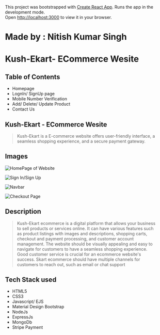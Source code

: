 This project was bootstrapped with [Create React App](https://github.com/facebook/create-react-app).
Runs the app in the development mode.\
Open [http://localhost:3000](http://localhost:3000) to view it in your browser.

# Made by : Nitish Kumar Singh

<h1>Kush-Ekart- ECommerce Wesite</h1>

<h2>Table of Contents</h2>

* Homepage
* LognIn/ SignUp page
* Mobile Number Verification
* Add/ Delete/ Update Product
* Contact Us 

<h2>Kush-Ekart - ECommerce Wesite</h2>

> Kush-Ekart is a E-commerce website offers user-friendly interface, a seamless shopping experience, and a secure payment gateway.

<h2>Images</h2>

![HomePage of Website](https://res.cloudinary.com/ddm7rplpt/image/upload/v1681815423/1_hujy5h.jpg)

![Sign In/Sign Up](https://res.cloudinary.com/ddm7rplpt/image/upload/v1679731897/images/Untitled_dhdeue.jpg)

![Navbar](https://res.cloudinary.com/ddm7rplpt/image/upload/v1681815636/3_fkjzhp.jpg)

![Checkout Page](https://res.cloudinary.com/ddm7rplpt/image/upload/v1681815519/2_lhfupl.jpg)


<h2>Description</h2>

> Kush-Ekart ecommerce is a digital platform that allows your business to sell products or services online. It can have various features such as product listings with images and descriptions, shopping carts, checkout and payment processing, and customer account management. The website should be visually appealing and easy to navigate for customers to have a seamless shopping experience. Good customer service is crucial for an ecommerce website's success. Skart ecommerce should have multiple channels for customers to reach out, such as email or chat support

<h2>Tech Stack used</h2>

* HTML5
* CSS3
* Javascript/ EJS
* Material Design Bootstrap
* NodeJs
* ExpressJs
* MongoDb
* Stripe Payment

